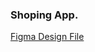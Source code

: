 ### Shoping App.

[Figma Design File](https://www.figma.com/file/lncg2IdanlcA1tDxHvbehX/Shopping-App?type=design&node-id=0%3A1&mode=design&t=dsnZqydEabSnS7S2-1)